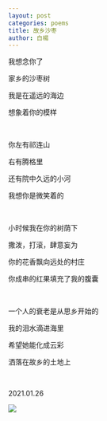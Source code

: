 ```yaml
---
layout: post
categories: poems
title: 故乡沙枣
author: 白楊
---
```


我想念你了

家乡的沙枣树

我是在遥远的海边

想象着你的模样

&nbsp;

你左有祁连山

右有腾格里

还有院中久远的小河

我想你是微笑着的

&nbsp;

小时候我在你的树荫下

撒泼，打滚，肆意妄为

你的花香飘向远处的村庄

你成串的红果填充了我的腹囊

&nbsp;

一个人的衰老是从思乡开始的

我的泪水滴进海里

希望她能化成云彩

洒落在故乡的土地上

&nbsp;

2021.01.26


![]({{site.baseurl}}/images/20210126/20210126133018.jpeg)
